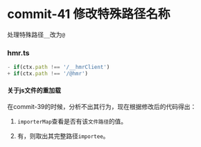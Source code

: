 # commit-41 修改特殊路径名称

处理特殊路径```__```改为```@```

### hmr.ts

```typescript
- if(ctx.path !== '/__hmrClient')
+ if(ctx.path !== '/@hmr')
```

#### 关于js文件的重加载

在commit-39的时候，分析不出其行为，现在根据修改后的代码得出：

1. ```importerMap```查看是否有该```文件路径```的值。

2. 有，则取出其完整路径```importee```。

